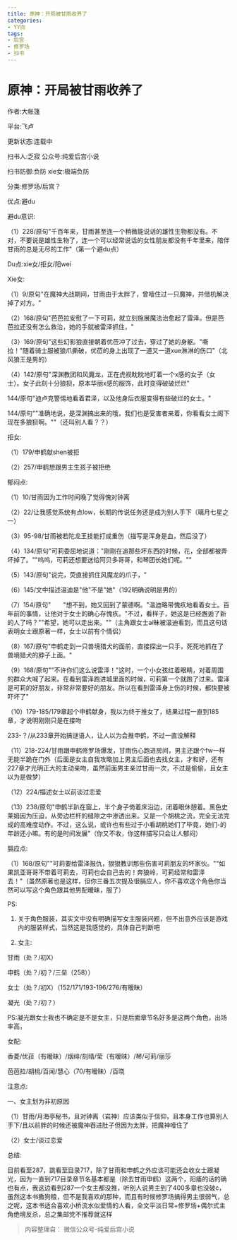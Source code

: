```yaml
---
title: 原神：开局被甘雨收养了
categories:
- YY向
tags:
- 后宫
- 修罗场
- 扫书
---
```

# 原神：开局被甘雨收养了
作者:大帐篷

平台:飞卢

更新状态:连载中

扫书人:乏寂 公众号:纯爱后宫小说

扫书防御:负防 xie女:极端负防

分类:修罗场/后宫？

优点:避du

避du意识:

（1）228/原句"千百年来，甘雨甚至连一个稍微能说话的雄性生物都没有。不对，不要说是雄性生物了，连一个可以经常说话的女性朋友都没有千年里来，陪伴甘雨的总是无尽的工作"（第一个避du点）

Du点:xie女/拒女/阳wei

Xie女:

（1）9/原句"在魔神大战期间，甘雨由于太胖了，曾噎住过一只魔神，并借机解决掉了对方。"

（2）168/原句"芭芭拉安慰了一下可莉，就立刻施展魔法治愈起了雷泽。但是芭芭拉还没有怎么救治，她的手就被雷泽抓住，"

（3）169/原句"这些幻影狼直接朝着优莅冲了过去，穿过了她的身躯。"嘶拉！"随着骑士服被狼爪撕破，优莅的身上出现了一道又一道xue淋淋的伤口"（北风狼王是男的）

（4）142/原句"深渊教团和风魔龙，正在虎视眈眈地盯着一个x感的女子（女士）。女子此刻十分狼狈，原本华丽x感的服饰，此时变得破破烂烂"

144/原句"迪卢克警惕地看着君泽，以及他身后衣服变得有些破烂的女士。"

144/原句""准确地说，是深渊搞出来的哦，我们也是受害者来着，你看看女士阁下现在多狼狈啊。""（还叫别人看？？）

拒女:

（1）179/申鹤献shen被拒

（2）257/申鹤想跟男主生孩子被拒绝

郁闷点:

（1）10/甘雨因为工作时间晚了觉得愧对钟离

（2）22/让我感觉系统有点low，长期的传说任务还是成为别人手下（璃月七星之一）

（3）95-98/甘雨被若陀龙王技能打成重伤（描写是浑身是血，然后没了）

（4）134/原句"可莉委屈地说道："刚刚在追那些坏东西的时候，花，全部都被弄坏掉了。""呜呜，可莉还想要送给阿贝多哥哥，和琴团长她们呢。""

（5）143/原句"说完，荧直接抓住风魔龙的爪子，"

（6）145/文中描述温迪是"他"不是"她"（192明确说明是男的）

（7）154/原句"　　"想不到，她又回到了蒙德啊。"温迪略带愧疚地看着女士。百年前的事情，让他对于女士的确心存愧疚。"不过，看样子，她这是已经邂逅了新的人了吗？""希望，她可以走出来。""（主角跟女士ai昧被温迪看到，而且这句话表明女士跟原著一样，女士以前有个情侣）

（8）167/原句"申鹤走到一只兽境猎犬的面前，直接探出一只手，死死地抓在了兽境猎犬的脖子上面。"

（9）168/原句""不许你们这么说雷泽！"这时，一个小女孩红着眼睛，对着周围的群众大喊了起来。在看到雷泽跑进城里面的时候，可莉第一个就跑了过来。雷泽是可莉的好朋友，非常非常要好的朋友。所以在看到雷泽身上伤的时候，都快要被吓坏了"

（10）179-185/179章起个申鹤献身，我以为终于推女了，结果过程一直到185章，才说明刚刚只是在接吻

233-？/从233章开始搞谜语人，让人以为会推申鹤，不过一直没解释

（11）218-224/甘雨跟申鹤修罗场爆发，甘雨伤心跑进房间，男主还跟个fw一样无能半跪在门外（后面是女主自我攻略加上男主后面也去找女主，才和好，还有227章才光明正大的主动亲吻，虽然前面男主亲过甘雨一次，不过是偷偷，且女主以为是做梦）

（12）224/描述女士以前谈过恋爱

（13）238/原句"申鹤半趴在窗上，半个身子倚着床沿边，闭着眼休憩着。黑色史莱姆因为压迫，从旁边栏杆的缝隙之中渗透出来。又是一个胡桃之流，完全无法完成的高难度动作。不过，这么说，或许也有些过于小看胡桃她们了毕竟，她们-的年龄还小嘛。有的是时间发展"（你又不收，你这样描写只会让人郁闷）

膈应点:

（1）168/原句""可莉要给雷泽报仇，狠狠教训那些伤害可莉朋友的坏家伙。""如果凯亚哥哥不带着可莉去，可莉也会自己去的！奔狼岭，可莉经常和雷泽去！"（虽然原著也是这样，但你三番五次提及很膈应人，你不喜欢这个角色你当然可以写这个角色跟其他男配暧昧，服了）

PS:

1.  关于角色服装，其实文中没有明确描写女主服装问题，但不出意外应该是游戏内的服装样式，当然这是我感觉的，具体自己判断吧

2.  女主:

甘雨（处？/初X）

申鹤（处？/初？/三垒（258））

女士（处？/初Ⅹ）（152/171/193-196/276/有暧昧）

凝光（处？/初？）

PS:凝光跟女士我也不确定是不是女主，只是后面章节名好多是这两个角色，出场率高，

女配:

香菱/优菈（有暧昧）/烟绯/刻晴/莹（有暧昧）/琴/可莉/丽莎

芭芭拉/胡桃/百闻/慧心（70/有暧昧）/百晓

注意点:

一、女主划为非初原因

（1）甘雨/月海亭秘书，且对钟离（岩神）应该类似于信仰，且本身工作也算别人手下/且以前胖的时候还被魔神吞进肚子但因为太胖，把魔神噎住了

（2）女士/谈过恋爱

总结:

目前看至287，跳看至目录717，除了甘雨和申鹤之外应该可能还会收女士跟凝光，因为一直到717目录章节名基本都是（除去甘雨申鹤）这两个，阳痿的话的确也有点，我这边看到287一个女主都没推，听别人说男主到了400多章也没破c，虽然这本书撒狗粮，但不是我喜欢的那种，而且有时候修罗场搞得男主很弱气，总之呢，这本书适合喜欢小桥流水似爱情的人看，全文平淡日常+修罗场+偶尔式主角绝境反杀，总之集邮党不推荐就这样


> 内容整理自： 微信公众号-纯爱后宫小说